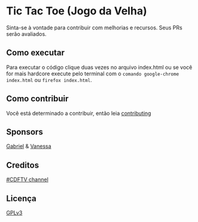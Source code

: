 # Tic Tac Toe (Jogo da Velha)

Sinta-se à vontade para contribuir com melhorias e recursos. 
Seus PRs serão avaliados.

## Como executar
Para executar o código clique duas vezes no arquivo index.html ou se você for mais hardcore execute pelo terminal com o ```comando google-chrome index.html``` ou ```firefox index.html```.

## Como contribuir
Você está determinado a contribuir, então leia [contributing](https://github.com/heliomarpm/tictactoe/blob/master/Contribution.md)

## Sponsors
[Gabriel](https://github.com/gabrielfroes) & [Vanessa]()

## Creditos
[#CDFTV channel](https://www.youtube.com/codigofontetv)

## Licença
[GPLv3](https://github.com/heliomarpm/tictactoe/blob/master/LICENSE)